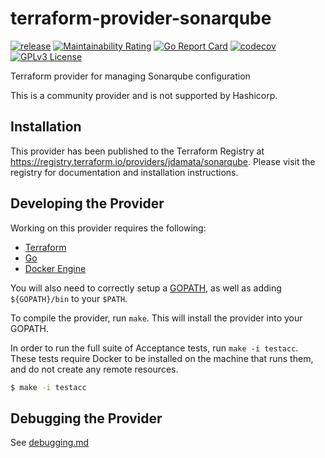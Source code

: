 # terraform-provider-sonarqube

[![release](https://github.com/jdamata/terraform-provider-sonarqube/actions/workflows/release.yaml/badge.svg)](https://github.com/jdamata/terraform-provider-sonarqube/actions/workflows/release.yaml)
[![Maintainability Rating](https://sonarcloud.io/api/project_badges/measure?project=jdamata_terraform-provider-sonarqube&metric=sqale_rating)](https://sonarcloud.io/dashboard?id=jdamata_terraform-provider-sonarqube)
[![Go Report Card](https://goreportcard.com/badge/github.com/jdamata/terraform-provider-sonarqube)](https://goreportcard.com/report/github.com/jdamata/terraform-provider-sonarqube)
[![codecov](https://codecov.io/gh/jdamata/terraform-provider-sonarqube/branch/master/graph/badge.svg)](https://codecov.io/gh/jdamata/terraform-provider-sonarqube)
[![GPLv3 License](https://img.shields.io/badge/License-GPL%20v3-yellow.svg)](https://opensource.org/licenses/)

Terraform provider for managing Sonarqube configuration

This is a community provider and is not supported by Hashicorp.

## Installation
This provider has been published to the Terraform Registry at https://registry.terraform.io/providers/jdamata/sonarqube. Please visit the registry for documentation and installation instructions.

## Developing the Provider

Working on this provider requires the following:

* [Terraform](https://www.terraform.io/downloads.html)
* [Go](http://www.golang.org)
* [Docker Engine](https://docs.docker.com/engine/install/)

You will also need to correctly setup a [GOPATH](http://golang.org/doc/code.html#GOPATH), as well as adding `${GOPATH}/bin` to your `$PATH`.

To compile the provider, run `make`. This will install the provider into your GOPATH.

In order to run the full suite of Acceptance tests, run `make -i testacc`. These tests require Docker to be installed on the machine that runs them, and do not create any remote resources.

```sh
$ make -i testacc
```

## Debugging the Provider

See [debugging.md](docs/debugging.md)
